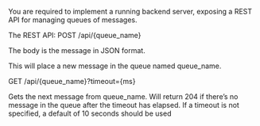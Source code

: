 You are required to implement a running backend server, exposing a REST API for managing queues of messages.

The REST API:
POST /api/{queue_name}

The body is the message in JSON format.

This will place a new message in the queue named queue_name.

GET /api/{queue_name}?timeout={ms}

Gets the next message from queue_name.
Will return 204 if there’s no message in the queue after the timeout has elapsed.
If a timeout is not specified, a default of 10 seconds should be used

